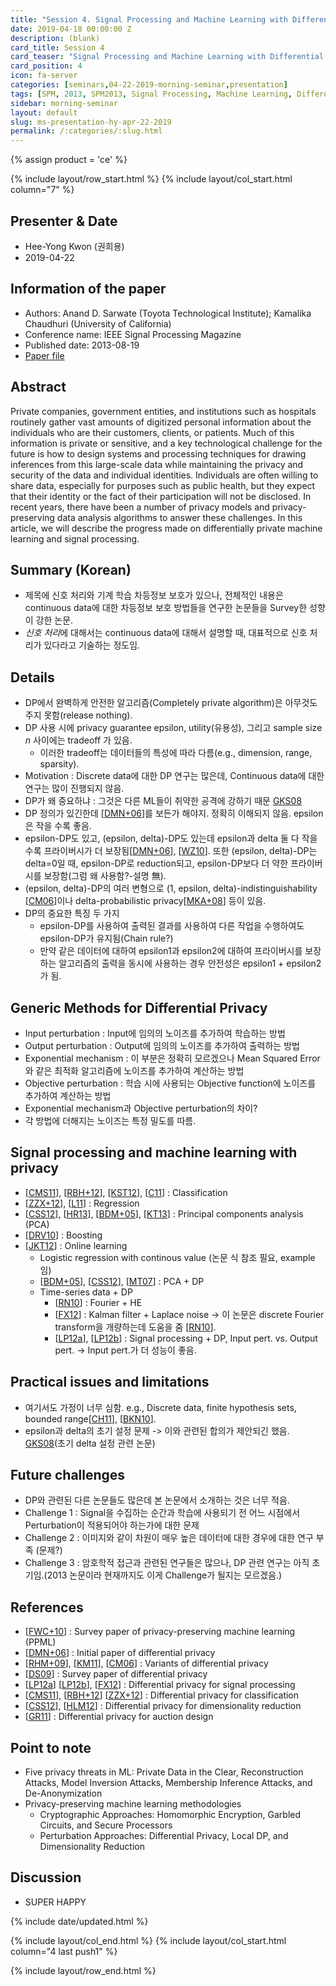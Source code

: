 ```yaml
---
title: "Session 4. Signal Processing and Machine Learning with Differential Privacy"
date: 2019-04-18 00:00:00 Z
description: (blank)
card_title: Session 4
card_teaser: "Signal Processing and Machine Learning with Differential Privacy"
card_position: 4
icon: fa-server
categories: [seminars,04-22-2019-morning-seminar,presentation]
tags: [SPM, 2013, SPM2013, Signal Processing, Machine Learning, Differential Privacy]
sidebar: morning-seminar
layout: default
slug: ms-presentation-hy-apr-22-2019
permalink: /:categories/:slug.html
---
```


{% assign product = 'ce' %}

{% include layout/row_start.html %}
{% include layout/col_start.html column="7" %}

## Presenter & Date
+ Hee-Yong Kwon (권희용)
+ 2019-04-22

## Information of the paper
+ Authors: Anand D. Sarwate (Toyota Technological Institute); Kamalika Chaudhuri (University of California)
+ Conference name: IEEE Signal Processing Magazine
+ Published date: 2013-08-19
+ [Paper file](https://ieeexplore.ieee.org/stamp/stamp.jsp?tp=&arnumber=6582713)

## Abstract
Private companies, government entities, and institutions such as hospitals routinely gather vast amounts of digitized personal information about the individuals who are their customers, clients, or patients. Much of this information is private or sensitive, and a key technological challenge for the future is how to design systems and processing techniques for drawing inferences from this large-scale data while maintaining the privacy and security of the data and individual identities. Individuals are often willing to share data, especially for purposes such as public health, but they expect that their identity or the fact of their participation will not be disclosed. In recent years, there have been a number of privacy models and privacy-preserving data analysis algorithms to answer these challenges. In this article, we will describe the progress made on differentially private machine learning and signal processing.

## Summary (Korean)
+ 제목에 신호 처리와 기계 학습 차등정보 보호가 있으나, 전체적인 내용은 continuous data에 대한 차등정보 보호 방법들을 연구한 논문들을 Survey한 성향이 강한 논문.
+ *신호 처리*에 대해서는 continuous data에 대해서 설명할 때, 대표적으로 신호 처리가 있다라고 기술하는 정도임.

## Details
+ DP에서 완벽하게 안전한 알고리즘(Completely private algorithm)은 아무것도 주지 못함(release nothing).
+ DP 사용 시에 privacy guarantee epsilon, utility(유용성), 그리고 sample size $n$ 사이에는 tradeoff 가 있음.
  + 이러한 tradeoff는 데이터들의 특성에 따라 다름(e.g., dimension, range, sparsity).
+ Motivation : Discrete data에 대한 DP 연구는 많은데, Continuous data에 대한 연구는 많이 진행되지 않음.
+ DP가 왜 중요하냐 : 그것은 다른 ML들이 취약한 공격에 강하기 때문 [GKS08]
+ DP 정의가 있긴한데 [[DMN+06]]를 보든가 해야지. 정확히 이해되지 않음. epsilon은 작을 수록 좋음.
+ epsilon-DP도 있고, (epsilon, delta)-DP도 있는데 epsilon과 delta 둘 다 작을 수록 프라이버시가 더 보장됨[[DMN+06]], [[WZ10]]. 또한 (epsilon, delta)-DP는 delta=0일 때, epsilon-DP로 reduction되고, epsilon-DP보다 더 약한 프라이버시를 보장함(그럼 왜 사용함?-설명 無).
+ (epsilon, delta)-DP의 여러 변형으로 (1, epsilon, delta)-indistinguishability [[CM06]]이나 delta-probabilistic privacy[[MKA+08]] 등이 있음.
+ DP의 중요한 특징 두 가지
  + epsilon-DP를 사용하여 출력된 결과를 사용하여 다른 작업을 수행하여도 epsilon-DP가 유지됨(Chain rule?)
  + 만약 같은 데이터에 대하여 epsilon1과 epsilon2에 대하여 프라이버시를 보장하는 알고리즘의 출력을 동시에 사용하는 경우 안전성은 epsilon1 + epsilon2가 됨.

## Generic Methods for Differential Privacy
+ Input perturbation : Input에 임의의 노이즈를 추가하여 학습하는 방법
+ Output perturbation : Output에 임의의 노이즈를 추가하여 출력하는 방법
+ Exponential mechanism : 이 부분은 정확히 모르겠으나 Mean Squared Error와 같은 최적화 알고리즘에 노이즈를 추가하여 계산하는 방법
+ Objective perturbation : 학습 시에 사용되는 Objective function에 노이즈를 추가하여 계산하는 방법
+ Exponential mechanism과 Objective perturbation의 차이?
+ 각 방법에 더해지는 노이즈는 특정 밀도를 따름.


## Signal processing and machine learning with privacy
+ [[CMS11]], [[RBH+12]], [[KST12]], [[C11]] : Classification
+ [[ZZX+12]], [[L11]] : Regression
+ [[CSS12]], [[HR13]], [[BDM+05]], [[KT13]] : Principal components analysis (PCA)
+ [[DRV10]] : Boosting
+ [[JKT12]] : Online learning
  + Logistic regression with continous value (논문 식 참조 필요, example임)
  + [[BDM+05]], [[CSS12]], [[MT07]] : PCA + DP
  + Time-series data + DP
    + [[RN10]] : Fourier + HE
    + [[FX12]] : Kalman filter + Laplace noise -> 이 논문은 discrete Fourier transform을 개량하는데 도움을 줌 [[RN10]].
    + [[LP12a]], [[LP12b]] : Signal processing + DP, Input pert. vs. Output pert. -> Input pert.가 더 성능이 좋음.

## Practical issues and limitations
+ 여기서도 가정이 너무 심함. e.g., Discrete data, finite hypothesis sets, bounded range[[CH11]], [[BKN10]].
+ epsilon과 delta의 초기 설정 문제 -> 이와 관련된 합의가 제안되긴 했음. [GKS08](초기 delta 설정 관련 논문)

## Future challenges
+ DP와 관련된 다른 논문들도 많은데 본 논문에서 소개하는 것은 너무 적음.
+ Challenge 1 : Signal을 수집하는 순간과 학습에 사용되기 전 어느 시점에서 Perturbation이 적용되어야 하는가에 대한 문제
+ Challenge 2 : 이미지와 같이 차원이 매우 높은 데이터에 대한 경우에 대한 연구 부족 (문제?)
+ Challenge 3 : 암호학적 접근과 관련된 연구들은 많으나, DP 관련 연구는 아직 초기임.(2013 논문이라 현재까지도 이게 Challenge가 될지는 모르겠음.)

## References
+ [[FWC+10]] : Survey paper of privacy-preserving machine learning (PPML)
+ [[DMN+06]] : Initial paper of differential privacy
+ [[RHM+09]], [[KM11]], [[CM06]] : Variants of differential privacy
+ [[DS09]] : Survey paper of differential privacy
+ [[LP12a]] [[LP12b]], [[FX12]] : Differential privacy for signal processing
+ [[CMS11]], [[RBH+12]] [[ZZX+12]] : Differential privacy for classification
+ [[CSS12]], [[HLM12]] : Differential privacy for dimensionality reduction
+ [[GR11]] : Differential privacy for auction design


## Point to note
+ Five privacy threats in ML: Private Data in the Clear, Reconstruction Attacks, Model Inversion Attacks, Membership Inference Attacks, and De-Anonymization
+ Privacy-preserving machine learning methodologies
  + Cryptographic Approaches: Homomorphic Encryption, Garbled Circuits, and Secure Processors
  + Perturbation Approaches: Differential Privacy, Local DP, and Dimensionality Reduction

## Discussion
+ SUPER HAPPY

[FWC+10]: <https://www.cs.sfu.ca/~wangk/pub/FWCY10csur.pdf> "B. C. M. Fung, K. Wang, R. Chen, P. S. Yu, “Privacy-preserving data publishing: A survey of recent developments”, ACM Comput. Surv., vol. 42, no. 4, pp. 14:1-14:53, June 2010."
[DMN+06]: <http://people.csail.mit.edu/asmith/PS/sensitivity-tcc-final.pdf> " C. Dwork, F. McSherry, K. Nissim, and A. Smith. (2006, Mar. 4–7). Theory of Cryptography (Lecture Notes in Computer Science Series, vol. 3876) [Online]. Available: http://dx.doi.org/10.1007/11681878_14"
[GKS08]: <http://www.cse.psu.edu/~ads22/privacy598/papers/gks08.pdf> "S. R. Ganta, S. P. Kasiviswanathan, and A. Smith. Composition attacks and auxiliary information in data privacy. presented at the 14th ACM SIGKDD Int. Conf. Knowledge Discovery and Data Mining (KDD ’08) [Online]. Available: http://dx.doi.org/10.1145/1401890.1401926"
[WZ10]: <https://amstat.tandfonline.com/doi/pdf/10.1198/jasa.2009.tm08651?needAccess=true> "L. Wasserman and S. Zhou. (2010). A statistical framework for differential privacy. J. Amer. Stat. Assoc. [Online]. 105(489), pp. 375–389. Available: http://dx.doi.org/10.1198/jasa.2009.tm08651"
[CM06]: <http://cseweb.ucsd.edu/~kamalika/pubs/cm06.pdf> "K. Chaudhuri and N. Mishra. (2006, Aug.). Advances in Cryptology—CRYPTO 2006 (Lecture Notes in Computer Science Series, vol. 4117) [Online]. Available: http://dx.doi.org/10.1007/11818175_12"
[MKA+08]: <http://www.cse.psu.edu/~duk17/papers/PrivacyOnTheMap.pdf> "A. Machanavajjhala, D. Kifer, J. M. Abowd, J. Gehrke, and L. Vilhuber. (2008, June). Privacy: Theory meets practice on the map. presented at IEEE 24th Int. Conf. Data Engineering (ICDE) [Online]. Available: http://dx.doi.org/10.1109/ICDE.2008.4497436"
[CMS11]: <http://www.jmlr.org/papers/volume12/chaudhuri11a/chaudhuri11a.pdf> " K. Chaudhuri, C. Monteleoni, and A. D. Sarwate. (2011, Mar.). Differentially private empirical risk minimization. J. Mach. Learn. Res. [Online]. 12, pp. 1069–1109. Available: http://jmlr.csail.mit.edu/papers/v12/chaudhuri11a.html"
[RBH+12]: <https://arxiv.org/pdf/0911.5708.pdf> "B. I. P. Rubinstein, P. L. Bartlett, L. Huang, and N. Taft. (2012). Learning in a large function space: Privacy-preserving mechanisms for SVM learning. J. Privacy Confident. [Online]. 4(1), pp. 65–100. Available: http://repository.cmu.edu/jpc/vol4/iss1/4/"
[RHM+09]: <https://homes.cs.washington.edu/~suciu/pods59-rastogi.pdf> "V. Rastogi, M. Hay, G. Miklau, and D. Suciu. Relationship privacy: Output perturbation for queries with joins. presented at 28th ACM SIGMOD-SIGACTSIGART Symp. Principles Database Systems (PODS ’09) [Online]. Available: http://dx.doi.org/10.1145/1559795.1559812"
[KM11]: <http://www.cse.psu.edu/~duk17/papers/nflprivacy.pdf> "D. Kifer and A. Machanavajjhala. No free lunch in data privacy. presented at 2011 ACM SIGMOD Int. Conf. Management Data [Online]. Available: http://dx.doi.org/10.1145/1989323.1989345"
[DS09]: <https://utd.edu/~mxk055100/courses/crypto-for-dbsec10s_files/DworkSmith.pdf> "C. Dwork and A. Smith. (2009). Differential privacy for statistics: What we know and what we want to learn. J. Privacy Confident. [Online]. 1(2), pp. 135–154 [Online]. Available: http://repository.cmu.edu/jpc/vol1/iss2/2"
[LP12a]: <https://www.georgejpappas.org/papers/06606817.pdf> "J. Le Ny and G. J. Pappas. (2012, Dec.). Differentially private filtering. presented at 51st Conf. Decision and Control (CDC) [Online]. Available: http://dx.doi.org/10.1109/CDC.2012.6426355"
[LP12b]: <https://ieeexplore.ieee.org/stamp/stamp.jsp?arnumber=6483414> "J. Le Ny and G. J. Pappas. (2012, Oct.). Differentially private Kalman filtering. presented at 50th Annu. Allerton Conf. Communications, Control and Computing [Online]. Available: http://dx.doi.org/10.1109/Allerton.2012. 6483414"
[FX12]: <http://www.mathcs.emory.edu/aims/pub/realtime12cikm.pdf> "L. Fan and L. Xiong. Real-time aggregate monitoring with differential privacy. presented at 21st ACM Int. Conf. Information and Knowledge Management (CIKM ’12) [Online]. Available: http://dx.doi.org/10.1145/2396761.2398595"
[ZZX+12]: <http://vldb.org/pvldb/vol5/p1364_junzhang_vldb2012.pdf> "J. Zhang, Z. Zhang, X. Xiao, Y. Yang, and M. Winslett. (2012, Jul.). Functional mechanism: Regression analysis under differential privacy. in Proc. VLDB Endowment [Online]. 5(11), pp. 1364–1375. Available: http://vldb.org/pvldb/vol5/p1364_junzhang_vldb2012.pdf"
[CSS12]: <https://arxiv.org/pdf/1207.2812.pdf> "K. Chaudhuri, A. Sarwate, and K. Sinha, “Near-optimal algorithms for differentially-private principal components,”J. Mach. Learn. Res., to be published."
[HLM12]: <https://papers.nips.cc/paper/4548-a-simple-and-practical-algorithm-for-differentially-private-data-release.pdf> "M. Hardt, K. Ligett, and F. McSherry. (2012). Advances in Neural Information Processing Systems 25 [Online]. Available: http://books.nips.cc/papers/files/nips25/NIPS2012_1143.pdf"
[GR11]: <http://www.arpitaghosh.com/papers/ec053-ghosh.pdf> "A. Ghosh and A. Roth. Selling privacy at auction. presented at 12th ACM Conf. Electronic Commerce (EC ’11) [Online]. Available: http://dx.doi.org/10.1145/1993574.1993605"
[CH11]: <http://www.jmlr.org/proceedings/papers/v19/chaudhuri11a/chaudhuri11a.pdf> "K. Chaudhuri and D. Hsu. (2011, June). Proceedings of the 24th Annual Conference on Learning Theory (COLT ‘11) (JMLR Workshop and Conference Proceedings Series, vol. 19) [Online]. Available: http://www.jmlr.org/proceedings/papers/v19/chaudhuri11a/chaudhuri11a.pdf"
[DRV10]: <https://privacytools.seas.harvard.edu/files/privacytools/files/05670947.pdf> "C. Dwork, G. Rothblum, and S. Vadhan. (2010, Oct.). Boosting and differential privacy. presented at 51st Annu. IEEE Symp. Foundations Computer Science (FOCS ’10) [Online]. Available: http://dx.doi.org/10.1109/FOCS.2010.12"
[MT07]: <http://kunaltalwar.org/papers/expmech.pdf> "F. McSherry and K. Talwar. Mechanism design via differential privacy. presented at 48th Annu. IEEE Symp. Foundations Computer Science (FOCS ’07) [Online]. Available: http://dx.doi.org/10.1109/FOCS.2007.41"
[HR13]: <https://arxiv.org/pdf/1211.0975.pdf> "M. Hardt and A. Roth, “Beyond worst-case analysis in private singular vector computation,” in Proc. 45th Annu. ACM Symp. Theory Computing (STOC ’13), June 2013, New York."
[BDM+05]: <http://citeseerx.ist.psu.edu/viewdoc/download?doi=10.1.1.126.209&rep=rep1&type=pdf> "A. Blum, C. Dwork, F. McSherry, and K. Nissim. Practical privacy: The SuLQ framework. presented at 24th ACM SIGMOD-SIGACT-SIGART Symp. Principles Database Systems (PODS ’05) [Online]. Available: http://dx.doi.org/10.1145/1065167.1065184"
[L11]: <http://www.stat.cmu.edu/~jinglei/mle_nips_unblinded_main.pdf> "J. Lei, “Differentially private M-estimators. (2011). Advances in Neural Information Processing Systems 24 [Online]. Available: http://books.nips.cc/papers/files/nips24/NIPS2011_0256.pdf"
[KST12]: <http://proceedings.mlr.press/v23/kifer12/kifer12.pdf> "D. Kifer, A. Smith, and A. Thakurta. (2012, June). Proceedings of the 25th Annual Conference on Learning Theory (COLT ’12) (JMLR Workshop and Conference Proceedings Series, vol. 23) [Online]. Available: http://jmlr.csail.mit.edu/proceedings/papers/v23/kifer12/kifer12.pdf"
[C11]: <http://citeseerx.ist.psu.edu/viewdoc/download?doi=10.1.1.229.2638&rep=rep1&type=pdf> "G. Cormode. Personal privacy vs population privacy: Learning to attack anonymization. presented at 17th ACM SIGKDD Int. Conf. Knowledge Discovery and Data Mining (KDD ’11) [Online]. Available: http://dx.doi.org/10.1145/2020408.2020598"
[KT13]: <https://theory.epfl.ch/kapralov/papers/dp.pdf> "M. Kapralov and K. Talwar, “On differentially private low rank approximation,” in Proc. 24th Annu. ACM–SIAM Symp. Discrete Algorithms (SODA ‘13), New Orleans, LA, pp. 1395–1414."
[JKT12]: <http://www.jmlr.org/proceedings/papers/v23/jain12/jain12.pdf> "P. Jain, P. Kothari, and A. Thakurta. (2012, June). Proceedings of the 25th Annual Conference on Learning Theory (COLT ’12) (JMLR Workshop and Conference Proceedings Series, vol. 23) [Online]. Available: http://www.jmlr.org/proceedings/papers/v23/jain12/jain12.pdf"
[RN10]: <https://www.microsoft.com/en-us/research/wp-content/uploads/2009/11/paper.pdf> "V. Rastogi and S. Nath. Differentially private aggregation of distributed time-series with transformation and encryption. presented at 2010 ACM SIGMOD Int. Conf. Management Data [Online]. Available: http://dx.doi.org/10.1145/1807167.1807247"
[BKN10]: <https://www.cs.bgu.ac.il/~beimel/Papers/BKN.pdf> "A. Beimel, S. P. Kasiviswanathan, and K. Nissim. (2010, Feb. 9–11). Theory of Cryptography (Lecture Notes in Computer Science Series, vol. 5978) [Online]. Available: http://dx.doi.org/10.1007/978-3-642-11799-2_26"


{% include date/updated.html %}

{% include layout/col_end.html %}
{% include layout/col_start.html column="4 last push1" %}

{% include layout/row_end.html %}
